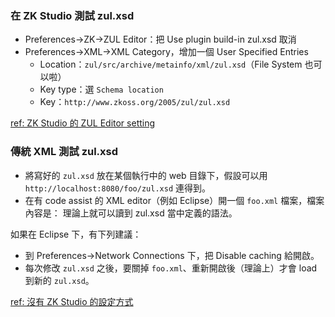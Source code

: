 ### 在 ZK Studio 測試 zul.xsd ###
* Preferences→ZK→ZUL Editor：把 Use plugin build-in zul.xsd 取消
* Preferences→XML→XML Category，增加一個 User Specified Entries
	* Location：`zul/src/archive/metainfo/xml/zul.xsd`（File System 也可以啦）
	* Key type：選 `Schema location`
	* Key：`http://www.zkoss.org/2005/zul/zul.xsd`

[ref: ZK Studio 的 ZUL Editor setting](http://books.zkoss.org/wiki/ZK_Studio_Essentials/Preferences_of_ZK_Studio/Global_Preferences#ZUL_Editor)

### 傳統 XML 測試 zul.xsd ###
* 將寫好的 `zul.xsd` 放在某個執行中的 web 目錄下，假設可以用 `http://localhost:8080/foo/zul.xsd` 連得到。
* 在有 code assist 的 XML editor（例如 Eclipse）開一個 `foo.xml` 檔案，檔案內容是：
	<zk xmlns="http://www.zkoss.org/2005/zul" xmlns:xsi="http://www.w3.org/2001/XMLSchema-instance" 
	 xsi:schemaLocation="http://www.zkoss.org/2005/zul http://localhost:8080/foo/zul.xsd ">
	</zk>
  理論上就可以讀到 zul.xsd 當中定義的語法。

如果在 Eclipse 下，有下列建議：
* 到 Preferences→Network Connections 下，把 Disable caching 給開啟。
* 每次修改 `zul.xsd` 之後，要關掉 `foo.xml`、重新開啟後（理論上）才會 load 到新的 `zul.xsd`。

[ref: 沒有 ZK Studio 的設定方式](http://books.zkoss.org/wiki/ZK_Installation_Guide/Setting_up_IDE/Eclipse_without_ZK_Studio)